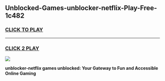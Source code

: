 
## Unblocked-Games-unblocker-netflix-Play-Free-1c482
<h3>
<a href="https://premium76.site?title=unblocker-netflix&ref=18A1">CLICK TO PLAY</a></h3>
<hr>

<h3>
<a href="https://premium76.site?title=unblocker-netflix&ref=18A1">CLICK 2 PLAY</a>
  
</h3>

<a href="https://premium76.site?title=unblocker-netflix&ref=18A1"><img src="https://clearcache.store/games.png"></a>


**unblocker-netflix games unblocked: Your Gateway to Fun and Accessible Online Gaming**
